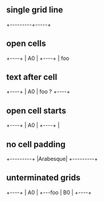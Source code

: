 ## single grid line

+---------+-----+


## open cells

+----+
| A0 |
+----+
| foo

## text after cell

+----+
| A0 |   foo ?
+----+

## open cell starts

+----+
| A0 |
+----+
| 

## no cell padding

+---------+
|Arabesque|
+---------+

## unterminated grids

+----+
| A0 |
+---foo
| B0 |
+----+
